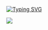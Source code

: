 [![Typing SVG](https://readme-typing-svg.herokuapp.com?lines=Welcome+to+my+profile;There+are+a+few+projects+here;If+you+like%2C+pull+down+and+try+it)](https://git.io/typing-svg)

![](https://komarev.com/ghpvc/?username=vuongle98&color=orange)
